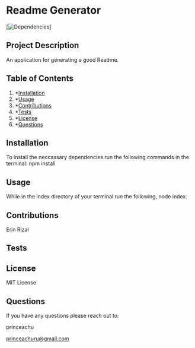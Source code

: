 # Readme Generator

[![Dependencies](https://img.shields.io/badge/npm%20-inquirer-blue)]

## Project Description

An application for generating a good Readme.

## Table of Contents

1. \*[Installation](#installation)
2. \*[Usage](#usage)
3. \*[Contributions](#contributions)
4. \*[Tests](#tests)
5. \*[License](#license)
6. \*[Questions](#questions)

## Installation

To install the neccassary dependencies run the following commands in the terminal:
npm install

## Usage

While in the index directory of your terminal run the following, node index.

## Contributions

Erin Rizal

## Tests

## License

MIT License

## Questions

If you have any questions please reach out to:

princeachu

princeachuru@gmail.com
